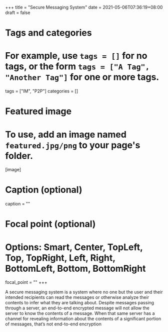 +++
title = "Secure Messaging System"
date = 2021-05-06T07:36:19+08:00
draft = false

# Tags and categories
# For example, use `tags = []` for no tags, or the form `tags = ["A Tag", "Another Tag"]` for one or more tags.
tags = ["IM", "P2P"]
categories = []

# Featured image
# To use, add an image named `featured.jpg/png` to your page's folder. 
[image]
  # Caption (optional)
  caption = ""

  # Focal point (optional)
  # Options: Smart, Center, TopLeft, Top, TopRight, Left, Right, BottomLeft, Bottom, BottomRight
  focal_point = ""
+++



A secure messaging system is a system where no one but the user and their intended recipients can read the messages or otherwise analyze their contents to infer what they are talking about. Despite messages passing through a server, an end-to-end encrypted message will not allow the server to know the contents of a message. When that same server has a channel for revealing information about the contents of a significant portion of messages, that’s not end-to-end encryption
